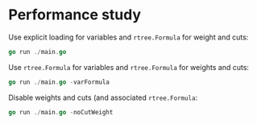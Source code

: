 # Performance study

Use explicit loading for variables and `rtree.Formula` for weight and cuts:
```go
go run ./main.go
```

Use `rtree.Formula` for variables and `rtree.Formula` for weights and cuts:
```go
go run ./main.go -varFormula
```

Disable weights and cuts (and associated `rtree.Formula`:
```go
go run ./main.go -noCutWeight
```